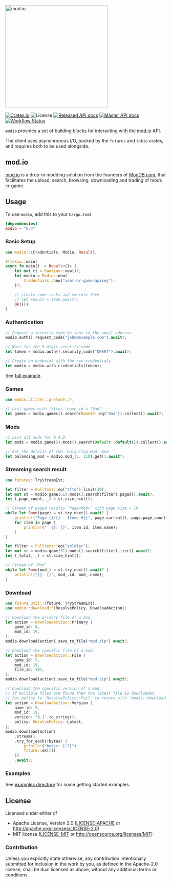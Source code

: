 <a href="https://mod.io"><img src="https://github.com/nickelc/modio-rs/raw/master/header.png" alt="mod.io" width="320"/></a>

[![Crates.io][crates-badge]][crates-url]
![License][license-badge]
[![Released API docs][docs-badge]][docs-url]
[![Master API docs][master-docs-badge]][master-docs-url]
[![Workflow Status][workflow-badge]][actions-url]

[crates-badge]: https://img.shields.io/crates/v/modio.svg
[crates-url]: https://crates.io/crates/modio
[docs-badge]: https://docs.rs/modio/badge.svg
[docs-url]: https://docs.rs/modio
[license-badge]: https://img.shields.io/crates/l/modio.svg
[master-docs-badge]: https://img.shields.io/badge/docs-master-green.svg
[master-docs-url]: https://nickelc.github.io/modio-rs/master/
[workflow-badge]: https://github.com/nickelc/modio-rs/workflows/ci/badge.svg
[actions-url]: https://github.com/nickelc/modio-rs/actions

`modio` provides a set of building blocks for interacting with the [mod.io](https://mod.io) API.

The client uses asynchronous I/O, backed by the `futures` and `tokio` crates, and requires both to be used alongside.

## mod.io
[mod.io](https://mod.io) is a drop-in modding solution from the founders of [ModDB.com](https://www.moddb.com),
that facilitates the upload, search, browsing, downloading and trading of mods in-game.

## Usage

To use `modio`, add this to your `Cargo.toml`
```toml
[dependencies]
modio = "0.4"
```

### Basic Setup
```rust
use modio::{Credentials, Modio, Result};

#[tokio::main]
async fn main() -> Result<()> {
    let mut rt = Runtime::new()?;
    let modio = Modio::new(
        Credentials::new("user-or-game-apikey"),
    )?;

    // create some tasks and execute them
    // let result = task.await?;
    Ok(())
}
```

### Authentication
```rust
// Request a security code be sent to the email address.
modio.auth().request_code("john@example.com").await?;

// Wait for the 5-digit security code
let token = modio.auth().security_code("QWERT").await?;

// Create an endpoint with the new credentials
let modio = modio.with_credentials(token);
```
See [full example](examples/auth.rs).

### Games
```rust
use modio::filter::prelude::*;

// List games with filter `name_id = "0ad"`
let games = modio.games().search(NameId::eq("0ad")).collect().await?;
```

### Mods
```rust
// List all mods for 0 A.D.
let mods = modio.game(5).mods().search(Default::default()).collect().await?;

// Get the details of the `balancing-mod` mod
let balancing_mod = modio.mod_(5, 110).get().await?;
```

### Streaming search result
```rust
use futures::TryStreamExt;

let filter = Fulltext::eq("tftd").limit(10);
let mut st = modio.game(51).mods().search(filter).paged().await?;
let (_page_count, _) = st.size_hint();

// Stream of paged results `Page<Mod>` with page size = 10
while let Some(page) = st.try_next().await? {
    println!("Page {}/{} - Items #{}", page.current(), page.page_count(), page.len());
    for item in page {
        println!("  {}. {}", item.id, item.name);
    }
}

let filter = Fulltext::eq("soldier");
let mut st = modio.game(51).mods().search(filter).iter().await?;
let (_total, _) = st.size_hint();

// Stream of `Mod`
while let Some(mod_) = st.try_next().await? {
    println!("{}. {}", mod_.id, mod_.name);
}
```

### Download
```rust
use future_util::{future, TryStreamExt};
use modio::download::{ResolvePolicy, DownloadAction};

// Download the primary file of a mod.
let action = DownloadAction::Primary {
    game_id: 5,
    mod_id: 19,
};
modio.download(action).save_to_file("mod.zip").await?;

// Download the specific file of a mod.
let action = DownloadAction::File {
    game_id: 5,
    mod_id: 19,
    file_id: 101,
};
modio.download(action).save_to_file("mod.zip").await?;

// Download the specific version of a mod.
// if multiple files are found then the latest file is downloaded.
// Set policy to `ResolvePolicy::Fail` to return with `modio::download::Error::MultipleFilesFound` as source error.
let action = DownloadAction::Version {
    game_id: 5,
    mod_id: 19,
    version: "0.1".to_string(),
    policy: ResolvePolicy::Latest,
};
modio.download(action)
    .stream()
    .try_for_each(|bytes| {
        println!("bytes: {:?}")
        future::ok(())
    })
    .await?;
```

### Examples

See [examples directory](examples/) for some getting started examples.

## License

Licensed under either of

- Apache License, Version 2.0 ([LICENSE-APACHE](LICENSE-APACHE) or http://apache.org/licenses/LICENSE-2.0)
- MIT license ([LICENSE-MIT](LICENSE-MIT) or http://opensource.org/licenses/MIT)

### Contribution

Unless you explicitly state otherwise, any contribution intentionally submitted for inclusion in the work by you,
as defined in the Apache-2.0 license, shall be dual licensed as above, without any additional terms or conditions.
